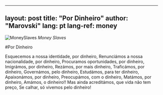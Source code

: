 
---
layout: post
title:  "Por Dinheiro"
author: "Marovski"
lang: pt
lang-ref: money
---

![MoneySlaves](https://z-p3-scontent.frai2-1.fna.fbcdn.net/v/t1.0-9/18424004_1327746397273627_2339891156183618319_n.jpg?_nc_cat=100&_nc_eui2=AeEUf0O0g9n8ngU32aTi88H82FmN96MaVpn-o9_QDfJId8NTmc2Gtjql2Tt59-m1VohHK0hEBOPsE2YlnpTCvJPbOBPLtKbMw2n4N9Agctx6tw&_nc_ht=z-p3-scontent.frai2-1.fna&oh=058e00d7efc32a81aeabe6a2d7e52381&oe=5D9C41AA)
_Money Slaves_

#Por Dinheiro

Esquecemos a nossa identidade, por dinheiro,
Renunciámos a nossa nacionalidade, por dinheiro,
Procuramos oportunidades, por dinheiro,
Imigrámos, por dinheiro,
Rezámos, por mais dinheiro,
Traficámos, por dinheiro,
Governámos, pelo dinheiro,
Estudámos, para ter dinheiro,
Apaixonámos, por dinheiro,
Preocupámos, com o dinheiro,
Matámos, por dinheiro,
Amámos, o dinheiro!!
Mas ainda acreditámos, que vida não tem preço,
Se calhar, só vivemos pelo dinheiro!
